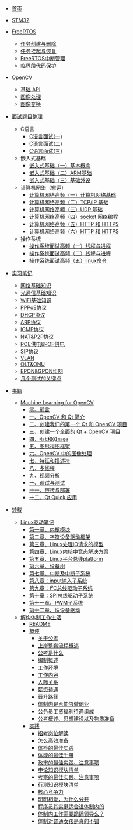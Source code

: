 - [首页]()
- [STM32]()
- [FreeRTOS](/Notes/FreeRTOS/FreeRTOS介绍.md)
  - [任务创建与删除](/Notes/FreeRTOS/任务创建与删除.md)
  - [任务挂起与恢复](/Notes/FreeRTOS/任务挂起与恢复.md)
  - [FreeRTOS中断管理](/Notes/FreeRTOS/FreeRTOS中断管理.md)
  - [临界段代码保护](/Notes/FreeRTOS/临界段代码保护.md)
- [OpenCV](/Notes/OpenCV/OpenCV介绍.md)
  - [基础 API](/Notes/OpenCV/基础API.md)
  - [图像处理](/Notes/OpenCV/图像处理.md)
  - [图像变换](/Notes/OpenCV/图像变换.md)
- [面试题目整理](/Notes/面试题目整理/面试题目整理.md)
  - C语言
    - [C语言面试(一)](/Notes/面试题目整理/C语言/C语言面试(一).md)
    - [C语言面试(二)](/Notes/面试题目整理/C语言/C语言面试(二).md)
    - [C语言面试(三)](/Notes/面试题目整理/C语言/C语言面试(三).md)
  - 嵌入式基础
    - [嵌入式基础（一）基本概念](/Notes/面试题目整理/嵌入式基础/嵌入式基础（一）基本概念.md)
    - [嵌入式基础（二）ARM基础](/Notes/面试题目整理/嵌入式基础/嵌入式基础（二）ARM基础.md)
    - [嵌入式基础（三）基础外设](/Notes/面试题目整理/嵌入式基础/嵌入式基础（三）基础外设.md)
  - 计算机网络（搬运）
    - [计算机网络高频（一）计算机网络基础](/Notes/面试题目整理/计算机网络/计算机网络高频（一）计算机网络基础.md)
    - [计算机网络高频（二）TCP/IP 基础](/Notes/面试题目整理//计算机网络高频（二）TCP_IP基础.md)
    - [计算机网络高频（三）UDP 基础](/Notes/面试题目整理/计算机网络/计算机网络高频（三）UDP基础.md)
    - [计算机网络高频（四）socket 网络编程](/Notes/面试题目整理/计算机网络/计算机网络高频（四）socket网络编程.md)
    - [计算机网络高频（五）HTTP 和 HTTPS](/Notes/面试题目整理/计算机网络/计算机网络高频（五）HTTP和HTTPS.md)
    - [计算机网络高频（六）HTTP 和 HTTPS](/Notes/面试题目整理/计算机网络/计算机网络高频（六）HTTP和HTTPS.md)
  - 操作系统
    - [操作系统面试高频（一）线程与进程](/Notes/面试题目整理/操作系统/操作系统面试高频（一）线程与进程.md)
    - [操作系统面试高频（二）线程与进程](/Notes/面试题目整理/操作系统/操作系统面试高频（二）线程与进程.md)
    - [操作系统面试高频（五）linux命令](/Notes/面试题目整理/操作系统/操作系统面试高频（五）linux命令.md)
- [实习笔记]()
  - [网络基础知识](/Notes/实习笔记/网络基础知识.md)
  - [光通信基础知识](/Notes/实习笔记/光通信基础知识.md)
  - [WiFi基础知识](/Notes/实习笔记/WiFi基础知识.md)
  - [PPPoE协议](/Notes/实习笔记/PPPoE协议.md)
  - [DHCP协议](/Notes/实习笔记/DHCP协议.md)
  - [ARP协议](/Notes/实习笔记/ARP协议.md)
  - [IGMP协议](/Notes/实习笔记/IGMP协议.md)
  - [NAT&P2P协议](/Notes/实习笔记/NAT&P2P协议.md)
  - [POE供电&POF供电](/Notes/实习笔记/POE供电&POF供电.md)
  - [SIP协议](/Notes/实习笔记/SIP协议.md)
  - [VLAN](/Notes/实习笔记/VLAN.md)
  - [OLT&ONU](/Notes/实习笔记/OLT&ONU.md)
  - [EPON&GPON组网](/Notes/实习笔记/EPON&GPON组网.md)
  - [几个测试的关键点](/Notes/实习笔记/几个测试的关键点.md)



- [书籍](/Notes/书籍/介绍.md)
  - [Machine Learning for OpenCV](/Notes/书籍/opencv_qt/README.md)
    - [零、前言](/Notes/书籍/opencv_qt/00.md)
    - [一、OpenCV 和 Qt 简介](/Notes/书籍/opencv_qt/01.md)
    - [二、创建我们的第一个 Qt 和 OpenCV 项目](/Notes/书籍/opencv_qt/02.md)
    - [三、创建一个全面的 Qt + OpenCV 项目](/Notes/书籍/opencv_qt/03.md)
    - [四、`Mat`和`QImage`](/Notes/书籍/opencv_qt/04.md)
    - [五、图形视图框架](/Notes/书籍/opencv_qt/05.md)
    - [六、OpenCV 中的图像处理](/Notes/书籍/opencv_qt/06.md)
    - [七、特征和描述符](/Notes/书籍/opencv_qt/07.md)
    - [八、多线程](/Notes/书籍/opencv_qt/08.md)
    - [九、视频分析](/Notes/书籍/opencv_qt/09.md)
    - [十、调试与测试](/Notes/书籍/opencv_qt/10.md)
    - [十一、链接与部署](/Notes/书籍/opencv_qt/11.md)
    - [十二、Qt Quick 应用](/Notes/书籍/opencv_qt/12.md)

- [转载](/Notes/转载/README.md)
  - [Linux驱动笔记](/Notes/转载/Linux驱动笔记/README.md)
    - [第一章、内核模块](/Notes/转载/Linux驱动笔记/Linux驱动第一章、内核模块.md)
    - [第二章、字符设备驱动框架](/Notes/转载/Linux驱动笔记/Linux驱动第二章、字符设备驱动框架.md)
    - [第三章、Linux处理IO请求的模型](/Notes/转载/Linux驱动笔记/Linux驱动第三章、Linux处理IO请求的模型.md)
    - [第四章、Linux内核中竞态解决方案](/Notes/转载/Linux驱动笔记/Linux驱动第四章、Linux内核中竞态解决方案.md)
    - [第五章、Linux平台总线platform](/Notes/转载/Linux驱动笔记/Linux驱动第五章、Linux平台总线platform.md)
    - [第六章、设备树](/Notes/转载/Linux驱动笔记/Linux驱动第六章、设备树.md)
    - [第七章、中断及中断子系统](/Notes/转载/Linux驱动笔记/Linux驱动第七章、中断及中断子系统.md)
    - [第八章：input输入子系统](/Notes/转载/Linux驱动笔记/Linux驱动第八章：input输入子系统.md)
    - [第九章：I²C总线驱动子系统](/Notes/转载/Linux驱动笔记/Linux驱动第九章：I²C总线驱动子系统.md)
    - [第十章：SPI总线驱动子系统](/Notes/转载/Linux驱动笔记/Linux驱动第十章：SPI总线驱动子系统.md)
    - [第十一章、PWM子系统](/Notes/转载/Linux驱动笔记/Linux驱动第十一章、PWM子系统.md)
    - [第十二章、块设备驱动](/Notes/转载/Linux驱动笔记/Linux驱动第十二章、块设备驱动.md)
  - [解构体制工作生活](/Notes/转载/developer2gwy-main/介绍.md)
    - [README](/Notes/转载/developer2gwy-main/README.md)
    - [概述]()
      - [关于公考](/Notes/转载/developer2gwy-main/doc/关于公考和%20G2D项目一些想说的.md)
      - [上岸整套流程概述](/Notes/转载/developer2gwy-main/doc/上岸整套流程概述.md)
      - [公考是什么](/Notes/转载/developer2gwy-main/doc/nav/公考是什么.md)  
      - [编制概述](/Notes/转载/developer2gwy-main/doc/编制概述：行政编、事业编、参公事业编、三支一扶、人事代理、公益岗位等.md)
      - [工作环境](/Notes/转载/developer2gwy-main/doc/nav/工作环境.md)
      - [工作内容](/Notes/转载/developer2gwy-main/doc/nav/工作内容.md)
      - [人际关系](/Notes/转载/developer2gwy-main/doc/nav/人际关系.md)
      - [薪资待遇](/Notes/转载/developer2gwy-main/doc/nav/薪资待遇.md)
      - [晋升路径](/Notes/转载/developer2gwy-main/doc/nav/晋升路径.md)
      - [体制内是否能够做副业](/Notes/转载/developer2gwy-main/doc/体制内是否能够做副业.md)
      - [公务员工资福利待遇组成](/Notes/转载/developer2gwy-main/doc/公务员工资福利待遇组成.md)
      - [公考概述、思想建设以及物质准备](/Notes/转载/developer2gwy-main/doc/公考概述、思想建设以及物质准备.md)
    - [实践]()
      - [招考岗位解读](/Notes/转载/developer2gwy-main/doc/招考岗位解读.md)
      - [怎么高效准备](/Notes/转载/developer2gwy-main/doc/nav/怎么高效准备.md)
      - [体检的最佳实践](/Notes/转载/developer2gwy-main/doc/体检的最佳实践、注意事项.md)
      - [体能的最佳手册](/Notes/转载/developer2gwy-main/doc/体能的最佳手册（针对公安等需要体侧岗位）、注意事项.md)
      - [政审的最佳实践、注意事项](/Notes/转载/developer2gwy-main/doc/政审的最佳实践、注意事项.md)
      - [申论知识模块清单](/Notes/转载/developer2gwy-main/doc/申论知识模块清单.md)
      - [考察的最佳实践、注意事项](/Notes/转载/developer2gwy-main/doc/考察的最佳实践、注意事项.md)
      - [行测知识模块清单](/Notes/转载/developer2gwy-main/doc/行测知识模块清单.md)
      - [核心竞争力](/Notes/转载/developer2gwy-main/doc/nav/核心竞争力.md)
      - [明明相爱，为什么分开](/Notes/转载/developer2gwy-main/doc/明明相爱，为什么分开.md)
      - [程序员其实挺适合进体制内的](/Notes/转载/developer2gwy-main/doc/程序员其实挺适合进体制内的.md)
      - [体制内工作需要跪舔领导么？](/Notes/转载/developer2gwy-main/doc/体制内工作需要跪舔领导么？.md)
      - [体制对普通女孩是真的不错](/Notes/转载/developer2gwy-main/doc/体制对普通女孩是真的不错.md)

